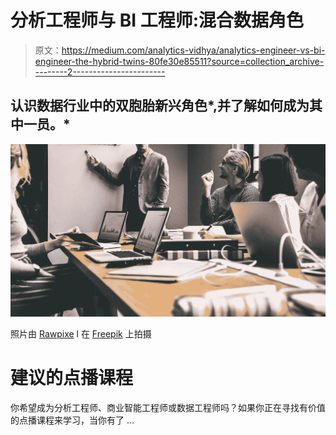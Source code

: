 # 分析工程师与 BI 工程师:混合数据角色

> 原文：<https://medium.com/analytics-vidhya/analytics-engineer-vs-bi-engineer-the-hybrid-twins-80fe30e85511?source=collection_archive---------2----------------------->

## 认识数据行业中的双胞胎新兴角色*,并了解如何成为其中一员。*

![](img/5f7235d354f94920549ac52dafd2b6f3.png)

照片由 [Rawpixe](https://www.freepik.com/free-photo/group-diverse-people-having-business-meeting_2894621.htm#page=1&query=group%20of%20diverse%20business%20people&position=0) l 在 [Freepik](https://www.freepik.com/home) 上拍摄

# 建议的点播课程

你希望成为分析工程师、商业智能工程师或数据工程师吗？如果你正在寻找有价值的点播课程来学习，当你有了 …